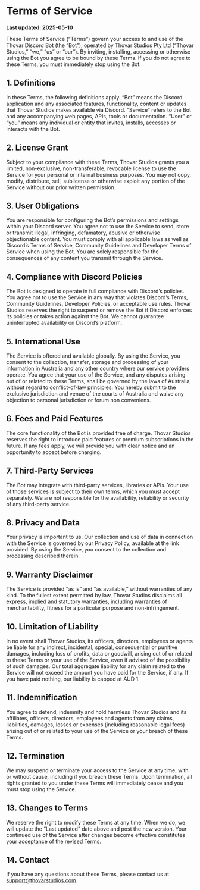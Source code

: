 # Terms of Service

**Last updated: 2025-05-10**

These Terms of Service (“Terms”) govern your access to and use of the Thovar Discord Bot (the “Bot”), operated by Thovar Studios Pty Ltd (“Thovar Studios,” “we,” “us” or “our”). By inviting, installing, accessing or otherwise using the Bot you agree to be bound by these Terms. If you do not agree to these Terms, you must immediately stop using the Bot.

## 1. Definitions

In these Terms, the following definitions apply. “Bot” means the Discord application and any associated features, functionality, content or updates that Thovar Studios makes available via Discord. “Service” refers to the Bot and any accompanying web pages, APIs, tools or documentation. “User” or “you” means any individual or entity that invites, installs, accesses or interacts with the Bot.

## 2. License Grant

Subject to your compliance with these Terms, Thovar Studios grants you a limited, non-exclusive, non-transferable, revocable license to use the Service for your personal or internal business purposes. You may not copy, modify, distribute, sell, sublicense or otherwise exploit any portion of the Service without our prior written permission.

## 3. User Obligations

You are responsible for configuring the Bot’s permissions and settings within your Discord server. You agree not to use the Service to send, store or transmit illegal, infringing, defamatory, abusive or otherwise objectionable content. You must comply with all applicable laws as well as Discord’s Terms of Service, Community Guidelines and Developer Terms of Service when using the Bot. You are solely responsible for the consequences of any content you transmit through the Service.

## 4. Compliance with Discord Policies

The Bot is designed to operate in full compliance with Discord’s policies. You agree not to use the Service in any way that violates Discord’s Terms, Community Guidelines, Developer Policies, or acceptable use rules. Thovar Studios reserves the right to suspend or remove the Bot if Discord enforces its policies or takes action against the Bot. We cannot guarantee uninterrupted availability on Discord’s platform.

## 5. International Use

The Service is offered and available globally. By using the Service, you consent to the collection, transfer, storage and processing of your information in Australia and any other country where our service providers operate. You agree that your use of the Service, and any disputes arising out of or related to these Terms, shall be governed by the laws of Australia, without regard to conflict-of-law principles. You hereby submit to the exclusive jurisdiction and venue of the courts of Australia and waive any objection to personal jurisdiction or forum non conveniens.

## 6. Fees and Paid Features

The core functionality of the Bot is provided free of charge. Thovar Studios reserves the right to introduce paid features or premium subscriptions in the future. If any fees apply, we will provide you with clear notice and an opportunity to accept before charging.

## 7. Third-Party Services

The Bot may integrate with third-party services, libraries or APIs. Your use of those services is subject to their own terms, which you must accept separately. We are not responsible for the availability, reliability or security of any third-party service.

## 8. Privacy and Data

Your privacy is important to us. Our collection and use of data in connection with the Service is governed by our Privacy Policy, available at the link provided. By using the Service, you consent to the collection and processing described therein.

## 9. Warranty Disclaimer

The Service is provided “as is” and “as available,” without warranties of any kind. To the fullest extent permitted by law, Thovar Studios disclaims all express, implied and statutory warranties, including warranties of merchantability, fitness for a particular purpose and non-infringement.

## 10. Limitation of Liability

In no event shall Thovar Studios, its officers, directors, employees or agents be liable for any indirect, incidental, special, consequential or punitive damages, including loss of profits, data or goodwill, arising out of or related to these Terms or your use of the Service, even if advised of the possibility of such damages. Our total aggregate liability for any claim related to the Service will not exceed the amount you have paid for the Service, if any. If you have paid nothing, our liability is capped at AUD 1.

## 11. Indemnification

You agree to defend, indemnify and hold harmless Thovar Studios and its affiliates, officers, directors, employees and agents from any claims, liabilities, damages, losses or expenses (including reasonable legal fees) arising out of or related to your use of the Service or your breach of these Terms.

## 12. Termination

We may suspend or terminate your access to the Service at any time, with or without cause, including if you breach these Terms. Upon termination, all rights granted to you under these Terms will immediately cease and you must stop using the Service.

## 13. Changes to Terms

We reserve the right to modify these Terms at any time. When we do, we will update the “Last updated” date above and post the new version. Your continued use of the Service after changes become effective constitutes your acceptance of the revised Terms.

## 14. Contact

If you have any questions about these Terms, please contact us at support@thovarstudios.com.

